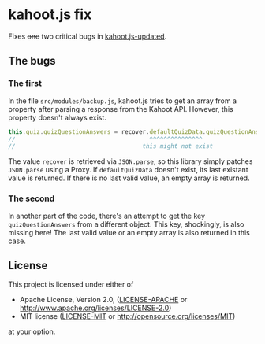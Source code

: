 # kahoot.js fix

Fixes ~~one~~ two critical bugs in [kahoot.js-updated](https://www.npmjs.com/package/kahoot.js-updated).

## The bugs

### The first

In the file `src/modules/backup.js`, kahoot.js tries to get an array from a property
after parsing a response from the Kahoot API. However, this property doesn't always exist.

```js
this.quiz.quizQuestionAnswers = recover.defaultQuizData.quizQuestionAnswers
//                                      ^^^^^^^^^^^^^^^
//                                    this might not exist
```

The value `recover` is retrieved via `JSON.parse`, so this library simply patches `JSON.parse` using a Proxy.
If `defaultQuizData` doesn't exist, its last existant value is returned.
If there is no last valid value, an empty array is returned.

### The second

In another part of the code, there's an attempt to get the key `quizQuestionAnswers` from a different object.
This key, shockingly, is also missing here!
The last valid value or an empty array is also returned in this case.

## License

This project is licensed under either of

- Apache License, Version 2.0, ([LICENSE-APACHE](LICENSE-APACHE) or
  <http://www.apache.org/licenses/LICENSE-2.0>)
- MIT license ([LICENSE-MIT](LICENSE-MIT) or
  <http://opensource.org/licenses/MIT>)

at your option.
